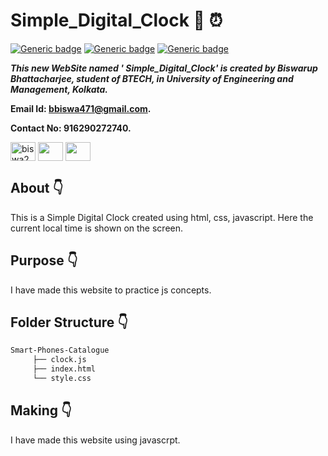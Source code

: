 # Simple_Digital_Clock :star_struck: ⏰ 

[![Generic badge](https://img.shields.io/badge/advance-html5-red)](https://shields.io/) [![Generic badge](https://img.shields.io/badge/intermediate-css3-green)](https://shields.io/) [![Generic badge](https://img.shields.io/badge/javascript-advance-brightgreen)](https://shields.io/) 

***This new WebSite named ' Simple_Digital_Clock' is created by Biswarup Bhattacharjee, student of BTECH, in University of Engineering and Management, Kolkata.***

**Email Id: bbiswa471@gmail.com.** 

**Contact No: 916290272740.** 

<p align="left">
<a href="https://www.facebook.com/profile.php?id=100070395300810" target="blank"><img align="center" src="https://cdn.jsdelivr.net/npm/simple-icons@3.0.1/icons/facebook.svg" alt="biswa2210" height="30" width="40" /></a>
<a href="https://instagram.com/biswarup2210" target="blank"><img align="center" src="https://cdn.jsdelivr.net/npm/simple-icons@3.0.1/icons/instagram.svg" alt="" height="30" width="40" /></a>
<a href="https://github.com/biswa2210/biswa2210" target="blank"><img align="center" src="https://cdn.jsdelivr.net/npm/simple-icons@3.0.1/icons/github.svg" alt="" height="30" width="40" /></a>
</p>

## About :point_down: 

This is a  Simple Digital Clock created using html, css, javascript. Here the current local time is shown on the screen.

## Purpose :point_down:

<div align="justified">
     
I have made this website to practice js concepts.
     
</div>

## Folder Structure :point_down:
```bash
Smart-Phones-Catalogue
     ├── clock.js
     ├── index.html
     └── style.css
```           
## Making :point_down:

I have made this website using javascrpt.

